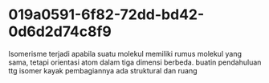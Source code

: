 # 019a0591-6f82-72dd-bd42-0d6d2d74c8f9
Isomerisme terjadi apabila suatu molekul memiliki rumus molekul yang sama, tetapi orientasi atom dalam tiga dimensi berbeda. buatin pendahuluan ttg isomer kayak pembagiannya ada struktural dan ruang
